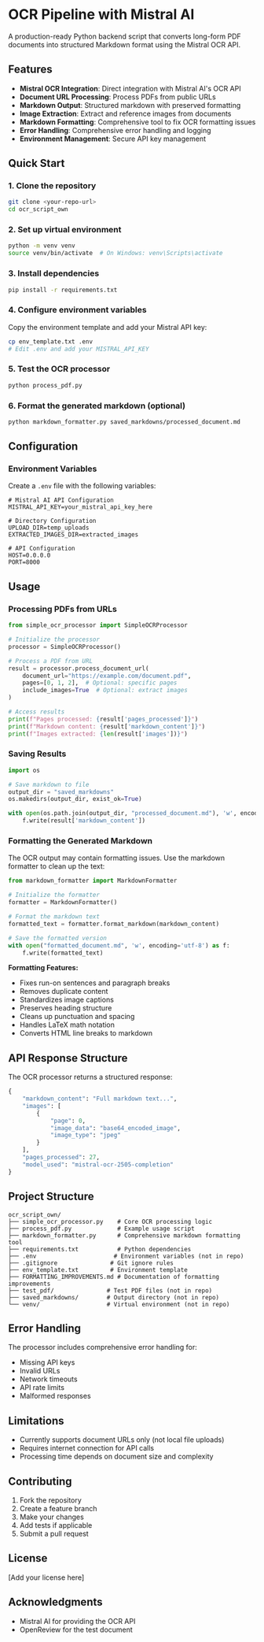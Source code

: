 # OCR Pipeline with Mistral AI

A production-ready Python backend script that converts long-form PDF documents into structured Markdown format using the Mistral OCR API.

## Features

- **Mistral OCR Integration**: Direct integration with Mistral AI's OCR API
- **Document URL Processing**: Process PDFs from public URLs
- **Markdown Output**: Structured markdown with preserved formatting
- **Image Extraction**: Extract and reference images from documents
- **Markdown Formatting**: Comprehensive tool to fix OCR formatting issues
- **Error Handling**: Comprehensive error handling and logging
- **Environment Management**: Secure API key management

## Quick Start

### 1. Clone the repository
```bash
git clone <your-repo-url>
cd ocr_script_own
```

### 2. Set up virtual environment
```bash
python -m venv venv
source venv/bin/activate  # On Windows: venv\Scripts\activate
```

### 3. Install dependencies
```bash
pip install -r requirements.txt
```

### 4. Configure environment variables
Copy the environment template and add your Mistral API key:
```bash
cp env_template.txt .env
# Edit .env and add your MISTRAL_API_KEY
```

### 5. Test the OCR processor
```bash
python process_pdf.py
```

### 6. Format the generated markdown (optional)
```bash
python markdown_formatter.py saved_markdowns/processed_document.md
```

## Configuration

### Environment Variables

Create a `.env` file with the following variables:

```env
# Mistral AI API Configuration
MISTRAL_API_KEY=your_mistral_api_key_here

# Directory Configuration
UPLOAD_DIR=temp_uploads
EXTRACTED_IMAGES_DIR=extracted_images

# API Configuration
HOST=0.0.0.0
PORT=8000
```

## Usage

### Processing PDFs from URLs

```python
from simple_ocr_processor import SimpleOCRProcessor

# Initialize the processor
processor = SimpleOCRProcessor()

# Process a PDF from URL
result = processor.process_document_url(
    document_url="https://example.com/document.pdf",
    pages=[0, 1, 2],  # Optional: specific pages
    include_images=True  # Optional: extract images
)

# Access results
print(f"Pages processed: {result['pages_processed']}")
print(f"Markdown content: {result['markdown_content']}")
print(f"Images extracted: {len(result['images'])}")
```

### Saving Results

```python
import os

# Save markdown to file
output_dir = "saved_markdowns"
os.makedirs(output_dir, exist_ok=True)

with open(os.path.join(output_dir, "processed_document.md"), 'w', encoding='utf-8') as f:
    f.write(result['markdown_content'])
```

### Formatting the Generated Markdown

The OCR output may contain formatting issues. Use the markdown formatter to clean up the text:

```python
from markdown_formatter import MarkdownFormatter

# Initialize the formatter
formatter = MarkdownFormatter()

# Format the markdown text
formatted_text = formatter.format_markdown(markdown_content)

# Save the formatted version
with open("formatted_document.md", 'w', encoding='utf-8') as f:
    f.write(formatted_text)
```

**Formatting Features:**
- Fixes run-on sentences and paragraph breaks
- Removes duplicate content
- Standardizes image captions
- Preserves heading structure
- Cleans up punctuation and spacing
- Handles LaTeX math notation
- Converts HTML line breaks to markdown

## API Response Structure

The OCR processor returns a structured response:

```python
{
    "markdown_content": "Full markdown text...",
    "images": [
        {
            "page": 0,
            "image_data": "base64_encoded_image",
            "image_type": "jpeg"
        }
    ],
    "pages_processed": 27,
    "model_used": "mistral-ocr-2505-completion"
}
```

## Project Structure

```
ocr_script_own/
├── simple_ocr_processor.py    # Core OCR processing logic
├── process_pdf.py             # Example usage script
├── markdown_formatter.py      # Comprehensive markdown formatting tool
├── requirements.txt           # Python dependencies
├── .env                      # Environment variables (not in repo)
├── .gitignore               # Git ignore rules
├── env_template.txt         # Environment template
├── FORMATTING_IMPROVEMENTS.md # Documentation of formatting improvements
├── test_pdf/               # Test PDF files (not in repo)
├── saved_markdowns/        # Output directory (not in repo)
└── venv/                   # Virtual environment (not in repo)
```

## Error Handling

The processor includes comprehensive error handling for:
- Missing API keys
- Invalid URLs
- Network timeouts
- API rate limits
- Malformed responses

## Limitations

- Currently supports document URLs only (not local file uploads)
- Requires internet connection for API calls
- Processing time depends on document size and complexity

## Contributing

1. Fork the repository
2. Create a feature branch
3. Make your changes
4. Add tests if applicable
5. Submit a pull request

## License

[Add your license here]

## Acknowledgments

- Mistral AI for providing the OCR API
- OpenReview for the test document 